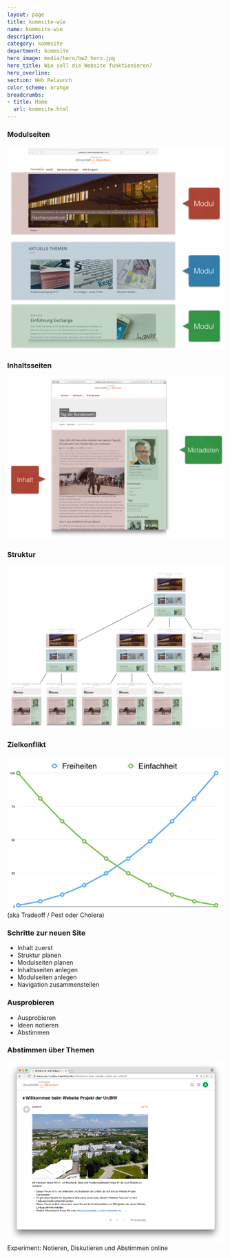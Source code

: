 ```yaml
---
layout: page
title: kommsite-wie
name: kommsite-wie
description: 
category: kommsite
department: kommsite
hero_image: media/hero/bw2_hero.jpg
hero_title: Wie soll die Website funktionieren?
hero_overline: 
section: Web Relaunch
color_scheme: orange
breadcrumbs:
- title: Home
  url: kommsite.html
---
```


### Modulseiten

<img src="media/kommsite/modulseiten.png">


### Inhaltsseiten

<img src="media/kommsite/inhaltsseiten.png">


### Struktur

<img src="media/kommsite/struktur.png">


### Zielkonflikt

<img src="media/kommsite/zielkonflikt.png">
<br />
(aka Tradeoff / Pest oder Cholera)


### Schritte zur neuen Site

* Inhalt zuerst
* Struktur planen
* Modulseiten planen
* Inhaltsseiten anlegen
* Modulseiten anlegen
* Navigation zusammenstellen


### Ausprobieren

* Ausprobieren
* Ideen notieren
* Abstimmen

### Abstimmen über Themen

<img src="media/kommsite/abstimmen.png">
<br />
Experiment: Notieren, Diskutieren und Abstimmen online
